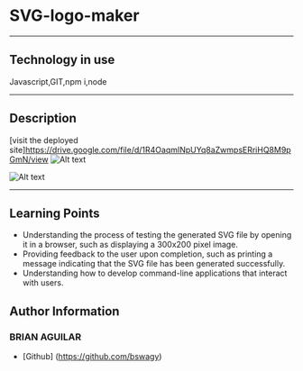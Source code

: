 # SVG-logo-maker
---
## Technology in use

Javascript,GIT,npm i,node

---
## Description

[visit the deployed site]https://drive.google.com/file/d/1R4OaqmINpUYq8aZwmpsERriHQ8M9pGmN/view ![Alt text](<lib/Screenshot 2024-03-11 at 11.32.33 PM.png>)

![Alt text](<lib/Screenshot 2024-03-11 at 11.32.58 PM.png>)

---
## Learning Points

* Understanding the process of testing the generated SVG file by opening it in a browser, such as displaying a 300x200 pixel image.
* Providing feedback to the user upon completion, such as printing a message indicating that the SVG file has been generated successfully.
*  Understanding how to develop command-line applications that interact with users.                                               


## Author Information

### BRIAN AGUILAR
* [Github] (https://github.com/bswagy)